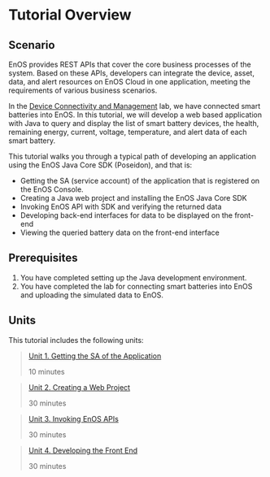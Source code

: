 # Tutorial Overview

## Scenario

EnOS provides REST APIs that cover the core business processes of the system. Based on these APIs, developers can integrate the device, asset, data, and alert resources on EnOS Cloud in one application, meeting the requirements of various business scenarios.

In the [Device Connectivity and Management](http://git.envisioncn.com/knowledge-transfer/bootcamp/blob/master/D2_Device_Connectivity&Management/Labs/device_management_tutorial/302-1%20connecting_device_to_EnOS_cloud.md) lab, we have connected smart batteries into EnOS. In this tutorial, we will develop a web based application with Java to query and display the list of smart battery devices, the health, remaining energy, current, voltage, temperature, and alert data of each smart battery. 

This tutorial walks you through a typical path of developing an application using the EnOS Java Core SDK (Poseidon), and that is:

- Getting the SA (service account) of the application that is registered on the EnOS Console.
- Creating a Java web project and installing the EnOS Java Core SDK 
- Invoking EnOS API with SDK and verifying the returned data
- Developing back-end interfaces for data to be displayed on the front-end
- Viewing the queried battery data on the front-end interface

## Prerequisites

1. You have completed setting up the Java development environment.
2. You have completed the lab for connecting smart batteries into EnOS and uploading the simulated data to EnOS.

## Units

This tutorial includes the following units:

> [Unit 1. Getting the SA of the Application](getting_app_sa.md)
>
> 10 minutes

> [Unit 2. Creating a Web Project](creating_web_project.md)
>
> 30 minutes

> [Unit 3. Invoking EnOS APIs](invoking_api.md)
>
> 30 minutes

> [Unit 4. Developing the Front End](developing_front_end.md)
>
> 30 minutes